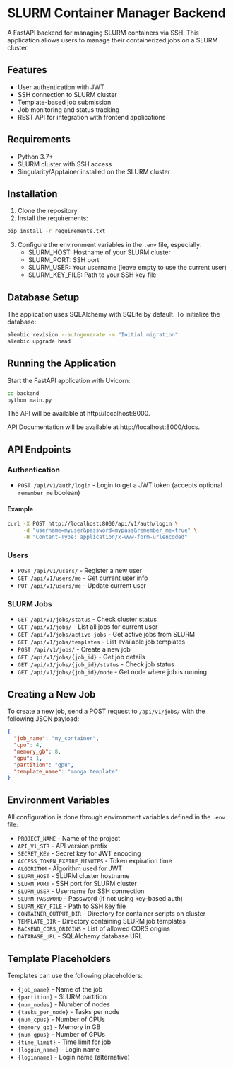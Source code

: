 # SLURM Container Manager Backend

A FastAPI backend for managing SLURM containers via SSH. This application allows users to manage their containerized jobs on a SLURM cluster.

## Features

- User authentication with JWT
- SSH connection to SLURM cluster
- Template-based job submission
- Job monitoring and status tracking
- REST API for integration with frontend applications

## Requirements

- Python 3.7+
- SLURM cluster with SSH access
- Singularity/Apptainer installed on the SLURM cluster

## Installation

1. Clone the repository
2. Install the requirements:

```bash
pip install -r requirements.txt
```

3. Configure the environment variables in the `.env` file, especially:
   - SLURM_HOST: Hostname of your SLURM cluster
   - SLURM_PORT: SSH port
   - SLURM_USER: Your username (leave empty to use the current user)
   - SLURM_KEY_FILE: Path to your SSH key file

## Database Setup

The application uses SQLAlchemy with SQLite by default. To initialize the database:

```bash
alembic revision --autogenerate -m "Initial migration"
alembic upgrade head
```

## Running the Application

Start the FastAPI application with Uvicorn:

```bash
cd backend
python main.py
```

The API will be available at http://localhost:8000.

API Documentation will be available at http://localhost:8000/docs.

## API Endpoints

### Authentication
- `POST /api/v1/auth/login` - Login to get a JWT token (accepts optional `remember_me` boolean)

#### Example

```bash
curl -X POST http://localhost:8000/api/v1/auth/login \
     -d "username=myuser&password=mypass&remember_me=true" \
     -H "Content-Type: application/x-www-form-urlencoded"
```

### Users
- `POST /api/v1/users/` - Register a new user
- `GET /api/v1/users/me` - Get current user info
- `PUT /api/v1/users/me` - Update current user

### SLURM Jobs
- `GET /api/v1/jobs/status` - Check cluster status
- `GET /api/v1/jobs/` - List all jobs for current user
- `GET /api/v1/jobs/active-jobs` - Get active jobs from SLURM
- `GET /api/v1/jobs/templates` - List available job templates
- `POST /api/v1/jobs/` - Create a new job
- `GET /api/v1/jobs/{job_id}` - Get job details
- `GET /api/v1/jobs/{job_id}/status` - Check job status
- `GET /api/v1/jobs/{job_id}/node` - Get node where job is running

## Creating a New Job

To create a new job, send a POST request to `/api/v1/jobs/` with the following JSON payload:

```json
{
  "job_name": "my_container",
  "cpu": 4,
  "memory_gb": 8,
  "gpu": 1,
  "partition": "gpu",
  "template_name": "manga.template"
}
```

## Environment Variables

All configuration is done through environment variables defined in the `.env` file:

- `PROJECT_NAME` - Name of the project
- `API_V1_STR` - API version prefix
- `SECRET_KEY` - Secret key for JWT encoding
- `ACCESS_TOKEN_EXPIRE_MINUTES` - Token expiration time
- `ALGORITHM` - Algorithm used for JWT
- `SLURM_HOST` - SLURM cluster hostname
- `SLURM_PORT` - SSH port for SLURM cluster
- `SLURM_USER` - Username for SSH connection
- `SLURM_PASSWORD` - Password (if not using key-based auth)
- `SLURM_KEY_FILE` - Path to SSH key file
- `CONTAINER_OUTPUT_DIR` - Directory for container scripts on cluster
- `TEMPLATE_DIR` - Directory containing SLURM job templates
- `BACKEND_CORS_ORIGINS` - List of allowed CORS origins
- `DATABASE_URL` - SQLAlchemy database URL

## Template Placeholders

Templates can use the following placeholders:

- `{job_name}` - Name of the job
- `{partition}` - SLURM partition
- `{num_nodes}` - Number of nodes
- `{tasks_per_node}` - Tasks per node
- `{num_cpus}` - Number of CPUs
- `{memory_gb}` - Memory in GB
- `{num_gpus}` - Number of GPUs
- `{time_limit}` - Time limit for job
- `{loggin_name}` - Login name
- `{loginname}` - Login name (alternative)